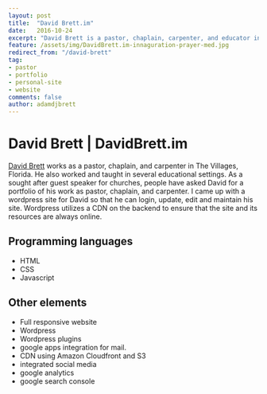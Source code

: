 ```yaml
---
layout: post
title:  "David Brett.im"
date:   2016-10-24
excerpt: "David Brett is a pastor, chaplain, carpenter, and educator in Central Florida."
feature: /assets/img/DavidBrett.im-innaguration-prayer-med.jpg
redirect_from: "/david-brett"
tag:
- pastor
- portfolio
- personal-site
- website
comments: false
author: adamdjbrett
---
```


# David Brett | DavidBrett.im
[David Brett](http://davidbrett.im) works as a pastor, chaplain, and carpenter in The Villages, Florida. He also worked and taught in several educational settings.
As a sought after guest speaker for churches, people have asked David for a portfolio of his work as pastor, chaplain, and carpenter. I came up with a wordpress site for David so that he can login, update, edit and maintain his site. Wordpress utilizes a CDN on the backend to ensure that the site and its resources are always online.


## Programming languages
* HTML
* CSS
* Javascript


## Other elements
* Full responsive website
* Wordpress
* Wordpress plugins
* google apps integration for mail.
* CDN using Amazon Cloudfront and S3
* integrated social media
* google analytics
* google search console
